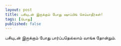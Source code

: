 ```yaml
---
layout: post
title: பசியுடன் இருக்கும் போது ஷாப்பிங் செய்யாதீர்கள்!
tags: [பொது]
published: false
---
```


பசியுடன் இருக்கும் போது பார்ப்பதெல்லாம் வாங்க தோன்றும்.